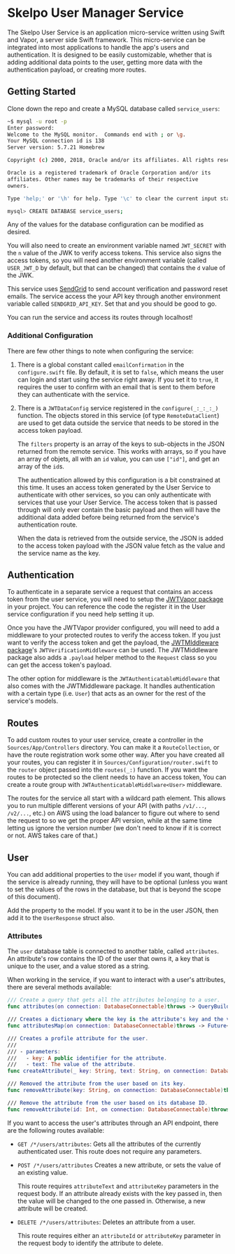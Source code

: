 # Skelpo User Manager Service

The Skelpo User Service is an application micro-service written using Swift and Vapor, a server side Swift framework. This micro-service can be integrated into most applications to handle the app's users and authentication. It is designed to be easily customizable, whether that is adding additional data points to the user, getting more data with the authentication payload, or creating more routes.

## Getting Started

Clone down the repo and create a MySQL database called `service_users`:

```bash
~$ mysql -u root -p
Enter password:
Welcome to the MySQL monitor.  Commands end with ; or \g.
Your MySQL connection id is 138
Server version: 5.7.21 Homebrew

Copyright (c) 2000, 2018, Oracle and/or its affiliates. All rights reserved.

Oracle is a registered trademark of Oracle Corporation and/or its
affiliates. Other names may be trademarks of their respective
owners.

Type 'help;' or '\h' for help. Type '\c' to clear the current input statement.

mysql> CREATE DATABASE service_users;
```

Any of the values for the database configuration can be modified as desired.

You will also need to create an environment variable named `JWT_SECRET` with the `n` value of the JWK to verify access tokens. This service also signs the access tokens, so you will need another environment variable (called `USER_JWT_D` by default, but that can be changed) that contains the `d` value of the JWK.

This service uses [SendGrid](https://sendgrid.com/) to send account verification and password reset emails. The service access the your API key through another environment variable called `SENDGRID_API_KEY`. Set that and you should be good to go.

You can run the service and access its routes through localhost!

### Additional Configuration

There are few other things to note when configuring the service:

1. There is a global constant called `emailConfirmation` in the `configure.swift` file. By default, it is set to `false`, which means the user can login and start using the service right away. If you set it to `true`, it requires the user to confirm with an email that is sent to them before they can authenticate with the service.

2. There is a `JWTDataConfig` service registered in the `configure(_:_:_:_)` function. The objects stored in this service (of type `RemoteDataClient`) are used to get data outside the service that needs to be stored in the access token payload.

    The `filters` property is an array of the keys to sub-objects in the JSON returned from the remote service. This works with arrays, so if you have an array of objets, all with an `id` value, you can use `["id"]`, and get an array of the `id`s.
    
    The authentication allowed by this configuration is a bit constrained at this time. It uses an access token generated by the User Service to authenticate with other services, so you can only authenticate with services that use your User Service. The access token that is passed through will only ever contain the basic payload and then will have the additional data added before being returned from the service's authentication route.
    
    When the data is retrieved from the outside service, the JSON is added to the access token payload with the JSON value fetch as the value and the service name as the key.
    
## Authentication

To authenticate in a separate service a request that contains an access token from the user service, you will need to setup the [JWTVapor package](https://github.com/skelpo/JWTVapor) in your project. You can reference the code the register it in the User service configuration if you need help setting it up.

Once you have the JWTVapor provider configured, you will need to add a middleware to your protected routes to verify the access token. If you just want to verify the access token and get the payload, the [JWTMIddleware package](https://github.com/skelpo/JWTMiddleware)'s `JWTVerificationMiddleware` can be used. The JWTMiddleware package also adds a `.payload` helper method to the `Request` class so you can get the access token's payload.

The other option for middleware is the `JWTAuthenticatableMiddleware` that also comes with the JWTMiddleware package. It handles authentication with a certain type (i.e. `User`) that acts as an owner for the rest of the service's models.

## Routes

To add custom routes to your user service, create a controller in the `Sources/App/Controllers` directory. You can make it a `RouteCollection`, or have the route registration work some other way. After you have created all your routes, you can register it in `Sources/Configuration/router.swift` to the `router` object passed into the `routes(_:)` function. If you want the routes to be protected so the client needs to have an access token, You can create a route group with `JWTAuthenticatableMiddlware<User>` middleware.

The routes for the service all start with a wildcard path element. This allows you to run multiple different versions of your API (with paths `/v1/...`, `/v2/...`, etc.) on AWS using the load balancer to figure out where to send the request to so we get the proper API version, while at the same time letting us ignore the version number (we don't need to know if it is correct or not. AWS takes care of that.)

## User

You can add additional properties to the `User` model if you want, though if the service is already running, they will have to be optional (unless you want to set the values of the rows in the database, but that is beyond the scope of this document).

Add the property to the model. If you want it to be in the user JSON, then add it to the `UserResponse` struct also.


### Attributes

The `user` database table is connected to another table, called `attributes`. An attribute's row contains the ID of the user that owns it, a key that is unique to the user, and a value stored as a string.

When working in the service, if you want to interact with a user's attributes, there are several methods available:

```swift
/// Create a query that gets all the attributes belonging to a user.
func attributes(on connection: DatabaseConnectable)throws -> QueryBuilder<Attribute, Attribute>

/// Creates a dictionary where the key is the attribute's key and the value is the attribute's text.
func attributesMap(on connection: DatabaseConnectable)throws -> Future<[String:String]> 

/// Creates a profile attribute for the user.
///
/// - parameters:
///   - key: A public identifier for the attribute.
///   - text: The value of the attribute.
func createAttribute(_ key: String, text: String, on connection: DatabaseConnectable)throws -> Future<Attribute>

/// Removed the attribute from the user based on its key.
func removeAttribute(key: String, on connection: DatabaseConnectable)throws -> Future<Void>

/// Remove the attribute from the user based on its database ID.
func removeAttribute(id: Int, on connection: DatabaseConnectable)throws -> Future<Void>
```

If you want to access the user's attributes through an API endpoint, there are the following routes available:

- `GET /*/users/attributes`:
  Gets all the attributes of the currently authenticated user. This route does not require any parameters.

- `POST /*/users/attributes`
  Creates a new attribute, or sets the value of an existing value.
  
  This route requires `attributeText` and `attributeKey` parameters in the request body. If an attribute already exists with the key passed in, then the value will be changed to the one passed in. Otherwise, a new attribute will be created.

- `DELETE /*/users/attributes`:
  Deletes an attribute from a user.
  
  This route requires either an `attributeId` or `attributeKey` parameter in the request body to identify the attribute to delete.

